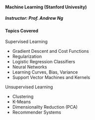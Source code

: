 #### Machine Learning (Stanford Univesity)
##### Instructor: Prof. Andrew Ng

#### Topics Covered
Supervised Learning
* Gradient Descent and Cost Functions
* Regularization
* Logistic Regression Classifiers
* Neural Networks
* Learning Curves, Bias, Variance
* Support Vector Machines and Kernels

Unsupervised Learning
* Clustering 
* K-Means
* Dimensionality Reduction (PCA)
* Recommender Systems


